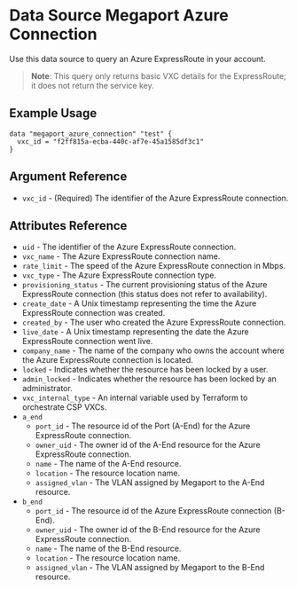 # Data Source Megaport Azure Connection
Use this data source to query an Azure ExpressRoute in your account.

> **Note**: This query only returns basic VXC details for the ExpressRoute; it does not return the
> service key.

## Example Usage
```
data "megaport_azure_connection" "test" {
  vxc_id = "f2ff815a-ecba-440c-af7e-45a1585df3c1"
}
```

## Argument Reference
- `vxc_id` - (Required) The identifier of the Azure ExpressRoute connection.

## Attributes Reference
- `uid` - The identifier of the Azure ExpressRoute connection.
- `vxc_name` - The Azure ExpressRoute connection name.
- `rate_limit` - The speed of the Azure ExpressRoute connection in Mbps.
- `vxc_type` - The Azure ExpressRoute connection type.
- `provisioning_status` - The current provisioning status of the Azure ExpressRoute connection (this status does not refer to availability).
- `create_date` - A Unix timestamp representing the time the Azure ExpressRoute connection was created.
- `created_by` - The user who created the Azure ExpressRoute connection.
- `live_date` - A Unix timestamp representing the date the Azure ExpressRoute connection went live.
- `company_name` - The name of the company who owns the account where the Azure ExpressRoute connection is located.
- `locked` - Indicates whether the resource has been locked by a user.
- `admin_locked` - Indicates whether the resource has been locked by an administrator.
- `vxc_internal_type` - An internal variable used by Terraform to orchestrate CSP VXCs.
- `a_end`
    - `port_id` - The resource id of the Port (A-End) for the Azure ExpressRoute connection.
    - `owner_uid` - The owner id of the A-End resource for the Azure ExpressRoute connection.
    - `name` - The name of the A-End resource.
    - `location` - The resource location name.
    - `assigned_vlan` - The VLAN assigned by Megaport to the A-End resource.
- `b_end`
    - `port_id` - The resource id of the Azure ExpressRoute connection (B-End).
    - `owner_uid` - The owner id of the B-End resource for the Azure ExpressRoute connection.
    - `name` - The name of the B-End resource.
    - `location` - The resource location name.
    - `assigned_vlan` - The VLAN assigned by Megaport to the B-End resource.
